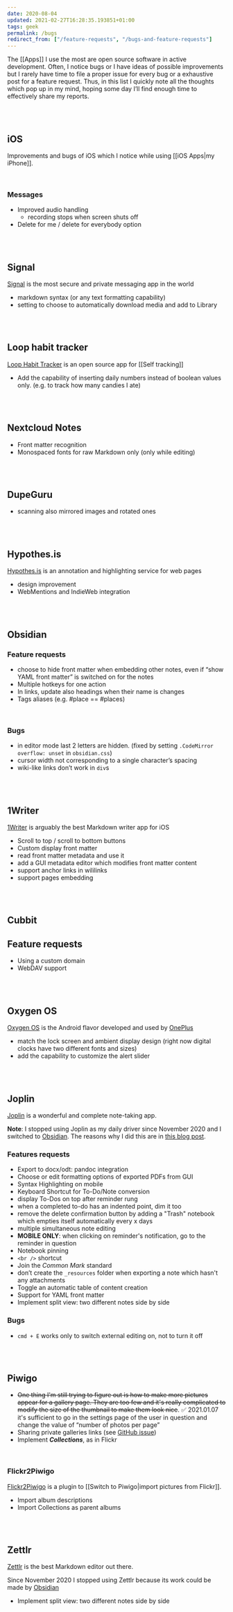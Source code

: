 ```yaml
---
date: 2020-08-04
updated: 2021-02-27T16:28:35.193851+01:00
tags: geek
permalink: /bugs
redirect_from: ["/feature-requests", "/bugs-and-feature-requests"]
---
```

The [[Apps]] I use the most are open source software in active development. Often, I notice bugs or I have ideas of possible improvements but I rarely have time to file a proper issue for every bug or a exhaustive post for a feature request. Thus, in this list I quickly note all the thoughts which pop up in my mind, hoping some day I’ll find enough time to effectively share my reports.

<br>
<br>

## iOS

Improvements and bugs of iOS which I notice while using [[iOS Apps|my iPhone]].

<br>

### Messages

- Improved audio handling
	- recording stops when screen shuts off
- Delete for me / delete for everybody option

<br>
<br>

## Signal

[Signal](https://signal.org "Signal official website") is the most secure and private messaging app in the world

- markdown syntax (or any text formatting capability)
- setting to choose to automatically download media and add to Library

<br>
<br>

## Loop habit tracker

[Loop Habit Tracker](https://loophabits.org "Loop Habit Tracker official website") is an open source app for [[Self tracking]]

- Add the capability of inserting daily numbers instead of boolean values only. (e.g. to track how many candies I ate)

<br>
<br>

## Nextcloud Notes

- Front matter recognition
- Monospaced fonts for raw Markdown only (only while editing)

<br>
<br>

## DupeGuru

- scanning also mirrored images and rotated ones

<br>
<br>

## Hypothes.is

[Hypothes.is](https://hypothes.is "Hypothes.is") is an annotation and highlighting service for web pages

- design improvement
- WebMentions and IndieWeb integration

<br>
<br>

## Obsidian

### Feature requests

- choose to hide front matter when embedding other notes, even if “show YAML front matter” is switched on for the notes
- Multiple hotkeys for one action
- In links, update also headings when their name is changes
- Tags aliases (e.g. &num;place == &num;places)

<br>

### Bugs

- in editor mode last 2 letters are hidden. (fixed by setting `.CodeMirror` `overflow: unset` in `obsidian.css`)
- cursor width not corresponding to a single character’s spacing
- wiki-like links don’t work in `div`s

<br>
<br>

## 1Writer

[1Writer](https://1writerapp.com/ "1Writer") is arguably the best Markdown writer app for iOS

- Scroll to top / scroll to bottom buttons
- Custom display front matter
- read front matter metadata and use it
- add a GUI metadata editor which modifies front matter content
- support anchor links in wililinks
- support pages embedding

<br>
<br>

## Cubbit

## Feature requests

- Using a custom domain
- WebDAV support

<br>
<br>

## Oxygen OS

[Oxygen OS](https://www.oneplus.com/it/oxygenos) is the Android flavor developed and used by [OnePlus](https://oneplus.com)

- match the lock screen and ambient display design (right now digital clocks have two different fonts and sizes)
- add the capability to customize the alert slider

<br>
<br>

## Joplin

[Joplin](http://joplinapp.org) is a wonderful and complete note-taking app.

<div class="red box">
	<strong>Note</strong>: I stopped using Joplin as my daily driver since November 2020 and I switched to <a href="https://obsidian.md" rel="noopener noreferrer" target="_blank" title="Obsidian official website">Obsidian</a>. The reasons why I did this are in <a href="/switch-to-zettelkasten" title="Switch to Zettelkasten">this blog post</a>.
</div>

### Features requests

- Export to docx/odt: pandoc integration
- Choose or edit formatting options of exported PDFs from GUI
- Syntax Highlighting on mobile
- Keyboard Shortcut for To-Do/Note conversion
- display To-Dos on top after reminder rung
- when a completed to-do has an indented point, dim it too
- remove the delete confirmation button by adding a "Trash" notebook which empties itself automatically every x days
- multiple simultaneous note editing
- **MOBILE ONLY**: when clicking on reminder's notification, go to the reminder in question
- Notebook pinning
- `<br />` shortcut
- Join the *Common Mark* standard
- don’t create the `_resources` folder when exporting a note which hasn't any attachments
- Toggle an automatic table of content creation
- Support for YAML front matter
- Implement split view: two different notes side by side

### Bugs

- `cmd + E` works only to switch external editing on, not to turn it off

<br>
<br>

## Piwigo

- ~~One thing I'm still trying to figure out is how to make more pictures appear for a gallery page. They are too few and it's really complicated to modify the size of the thumbnail to make them look nice~~. ✅ 2021.01.07 it's sufficient to go in the settings page of the user in question and change the value of “number of photos per page”
- Sharing private galleries links (see [GitHub issue](https://github.com/petitssuisses/piwigo-ShareAlbum/issues/62 "an issue in piwigo-ShareAlbum repository"))
- Implement ***Collections***, as in Flickr

<br>

### Flickr2Piwigo

[Flickr2Piwigo](https://piwigo.org/ext/extension_view.php?eid=612 "Flickr2Piwigo in Piwigo Extensions Marketplace") is a plugin to [[Switch to Piwigo|import pictures from Flickr]].

- Import album descriptions
- Import Collections as parent albums

<br>
<br>

## Zettlr

[Zettlr](https://www.zettlr.com) is the best Markdown editor out there.

<div class="red box">
	Since November 2020 I stopped using Zettlr because its work could be made by <a href="https://obsidian.md" rel="noopener noreferrer" target="_blank" title="Obsidian official website">Obsidian</a>
</div>

- Implement split view: two different notes side by side